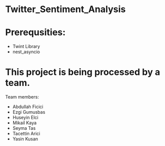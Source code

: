 # Twitter_Sentiment_Analysis
# Prerequsities:
 - Twint Library
 - nest_asyncio

# This project is being processed by a team.
Team members:
- Abdullah Ficici
- Ezgi Gumusbas
- Huseyin Elci
- Mikail Kaya
- Seyma Tas
- Tacettin Arici
- Yasin Kusan
